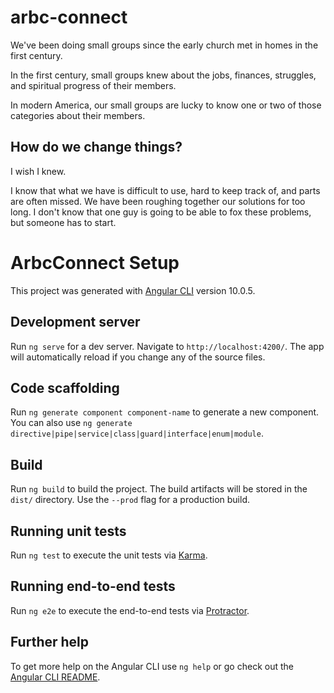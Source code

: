# arbc-connect
We've been doing small groups since the early church met in homes in the first century.

In the first century, small groups knew about the jobs, finances, struggles, and spiritual progress of their members.

In modern America, our small groups are lucky to know one or two of those categories about their members.

## How do we change things?
I wish I knew.

I know that what we have is difficult to use, hard to keep track of, and parts are often missed. We have been roughing together our solutions for too long. I don't know that one guy is going to be able to fox these problems, but someone has to start.


# ArbcConnect Setup

This project was generated with [Angular CLI](https://github.com/angular/angular-cli) version 10.0.5.

## Development server

Run `ng serve` for a dev server. Navigate to `http://localhost:4200/`. The app will automatically reload if you change any of the source files.

## Code scaffolding

Run `ng generate component component-name` to generate a new component. You can also use `ng generate directive|pipe|service|class|guard|interface|enum|module`.

## Build

Run `ng build` to build the project. The build artifacts will be stored in the `dist/` directory. Use the `--prod` flag for a production build.

## Running unit tests

Run `ng test` to execute the unit tests via [Karma](https://karma-runner.github.io).

## Running end-to-end tests

Run `ng e2e` to execute the end-to-end tests via [Protractor](http://www.protractortest.org/).

## Further help

To get more help on the Angular CLI use `ng help` or go check out the [Angular CLI README](https://github.com/angular/angular-cli/blob/master/README.md).
